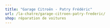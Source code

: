 ```yaml
---
title: "Garage Citroën - Patry Frédéric"
url: /la-chatre/garage-citroen-patry-frederic/
shop: réparation de voitures
---
```

